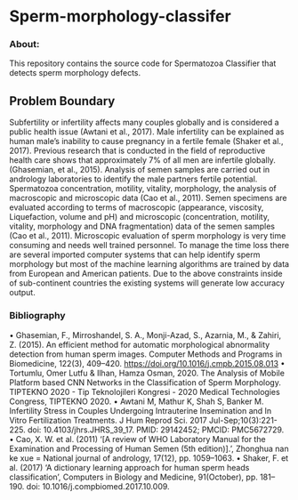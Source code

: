 # Sperm-morphology-classifer  
  

### About:   
This repository contains the source code for Spermatozoa Classifier that detects sperm morphology defects.
  
## Problem Boundary
Subfertility or infertility affects many couples globally and is considered a public health issue (Awtani et al., 2017). Male infertility can be explained as human male’s inability to cause pregnancy in a fertile female (Shaker et al., 2017). Previous research that is conducted in the field of reproductive health care shows that approximately 7% of all men are infertile globally. (Ghasemian, et al., 2015). Analysis of semen samples are carried out in andrology laboratories to identify the male partners fertile potential. Spermatozoa concentration, motility, vitality, morphology, the analysis of macroscopic and microscopic data (Cao et al., 2011). Semen specimens are evaluated according to terms of macroscopic (appearance, viscosity, Liquefaction, volume and pH) and microscopic (concentration, motility, vitality, morphology and DNA fragmentation) data of the semen samples (Cao et al., 2011). Microscopic evaluation of sperm morphology is very time consuming and needs well trained personnel. To manage the time loss there are several imported computer systems that can help identify sperm morphology but most of the machine learning algorithms are trained by data from European and American patients. Due to the above constraints inside of sub-continent countries the existing systems will generate low accuracy output.
  
### Bibliography
• Ghasemian, F., Mirroshandel, S. A., Monji-Azad, S., Azarnia, M., & Zahiri, Z. (2015). An efficient method for automatic morphological abnormality detection from human sperm images. Computer Methods and Programs in Biomedicine, 122(3), 409–420. https://doi.org/10.1016/j.cmpb.2015.08.013
• Tortumlu, Omer Lutfu & Ilhan, Hamza Osman, 2020. The Analysis of Mobile Platform based CNN Networks in the Classification of Sperm Morphology. TIPTEKNO 2020 - Tip Teknolojileri Kongresi - 2020 Medical Technologies Congress, TIPTEKNO 2020.
• Awtani M, Mathur K, Shah S, Banker M. Infertility Stress in Couples Undergoing Intrauterine Insemination and In Vitro Fertilization Treatments. J Hum Reprod Sci. 2017 Jul-Sep;10(3):221-225. doi: 10.4103/jhrs.JHRS_39_17. PMID: 29142452; PMCID: PMC5672729.
• Cao, X. W. et al. (2011) ‘[A review of WHO Laboratory Manual for the Examination and Processing of Human Semen (5th edition)].’, Zhonghua nan ke xue = National journal of andrology, 17(12), pp. 1059–1063.
• Shaker, F. et al. (2017) ‘A dictionary learning approach for human sperm heads classification’, Computers in Biology and Medicine, 91(October), pp. 181–190. doi: 10.1016/j.compbiomed.2017.10.009.
